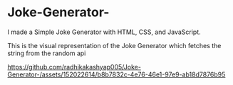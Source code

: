 # Joke-Generator-
I made a Simple Joke Generator with HTML, CSS, and JavaScript.

This is the visual representation of the Joke Generator which fetches the string from the random api 

https://github.com/radhikakashyap005/Joke-Generator-/assets/152022614/b8b7832c-4e76-46e1-97e9-ab18d7876b95

